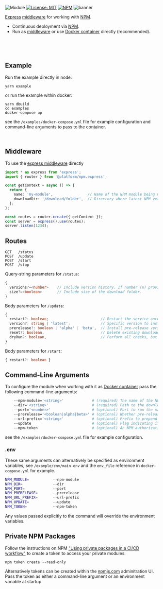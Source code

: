 ![Module](https://img.shields.io/badge/%40platform-npm.express-%23EA4E7E.svg)
[![License: MIT](https://img.shields.io/badge/license-MIT-blue.svg)](https://opensource.org/licenses/MIT)
[![NPM](https://img.shields.io/npm/v/@platform/npm.express.svg?colorB=blue&style=flat)](https://www.npmjs.com/package/@platform/npm.express)
![banner](https://user-images.githubusercontent.com/185555/56625096-bd12e780-668f-11e9-935e-58bea6081f51.png)

[Express](https://expressjs.com) [middleware](https://expressjs.com/en/guide/using-middleware.html) for working with [NPM](http://npmjs.com).

- Continuous deployment via [NPM](http://npmjs.com).
- Run as [middleware](https://expressjs.com/en/guide/using-middleware.html) or use [Docker container](https://www.docker.com) directly (recommended).

<p>&nbsp;<p>

<p>&nbsp;<p>

## Example

Run the example directly in node:

    yarn example

or run the example within docker:

    yarn dbuild
    cd examples
    docker-compose up

see the `/examples/docker-compose.yml` file for example configuration and command-line arguments to pass to the container.

<p>&nbsp;<p>

## Middleware

To use the [express middleware](https://expressjs.com/en/guide/using-middleware.html) directly

```typescript
import * as express from 'express';
import { router } from '@platform/npm.express';

const getContext = async () => {
  return {
    name: 'my-module',                // Name of the NPM module being managed.
    downloadDir: '/download/folder',  // Directory where latest NPM version is downloaded to.
  };
};

const routes = router.create({ getContext });
const server = express().use(routes);
server.listen(1234);
```

## Routes

    GET   /status
    POST  /update
    POST  /start
    POST  /stop

Query-string parameters for `/status`:
```typescript
{
  versions?=<number>    // Include version history. If number (n) provided returns only the latest (n) versions.
  size?=<boolean>       // Include size of the download folder.
}
```


Body parameters for `/update`:
```typescript
{ 
  restart?: boolean;                        // Restart the service once updated (default: true)
  version?: string | 'latest';              // Specific version to install (default: 'latest')
  prerelease?: boolean | 'alpha' | 'beta',  // Install pre-release version, eg 1.2.0-beta.0 (default: false)
  reset?: boolean,                          // Delete existing download before installing (default: false)
  dryRun?: boolean,                         // Perform all checks, but don't actually change anything.
}
```

Body parameters for `/start`:
```typescript
{ restart?: boolean }
```


## Command-Line Arguments

To configure the module when working with it as [Docker container](https://www.docker.com) pass the following command-line arguments:

```bash
    --npm-module='<string>'             # (required) The name of the NPM module being managed.
    --dir='<string>'                    # (required) Path to the download directory.
    --port='<number>'                   # (optional) Port to run the management server on.
    --prerelease='<boolean|alpha|beta>' # (optional) Whether pre-release versions should be used (default:false).
    --url-prefix='<string>'             # (optional) Prefix to prepend URL's with, eg /foo => GET /foo/status
    --update                            # (optional) Flag indicating if update performed at startup (default:false).
    --npm-token                         # (optional) An NPM authorization token if working with private modules.
```

see the `/examples/docker-compose.yml` file for example configuration.


### .env
These same arguments can alternatively be specified as environment variables, see `/example/env/main.env` and the `env_file` reference in `docker-compose.yml` for example.

```bash
NPM_MODULE=           --npm-module
NPM_DIR=              --dir
NPM_PORT=             --port
NPM_PRERELEASE=       --prerelease
NPM_URL_PREFIX=       --url-prefix
NPM_UPDATE=           --update
NPM_TOKEN=            --npm-token
```

Any values passed explicitly to the command will override the environment variables.


## Private NPM Packages

Follow the instructions on NPM ["Using private packages in a CI/CD workflow"](https://docs.npmjs.com/using-private-packages-in-a-ci-cd-workflow) to create a token to access your private modules:

    npm token create --read-only

Alternatively tokens can be created within the [npmjs.com](https://www.npmjs.com) adminitration UI.  
Pass the token as either a command-line argument or an environment variable at startup.
